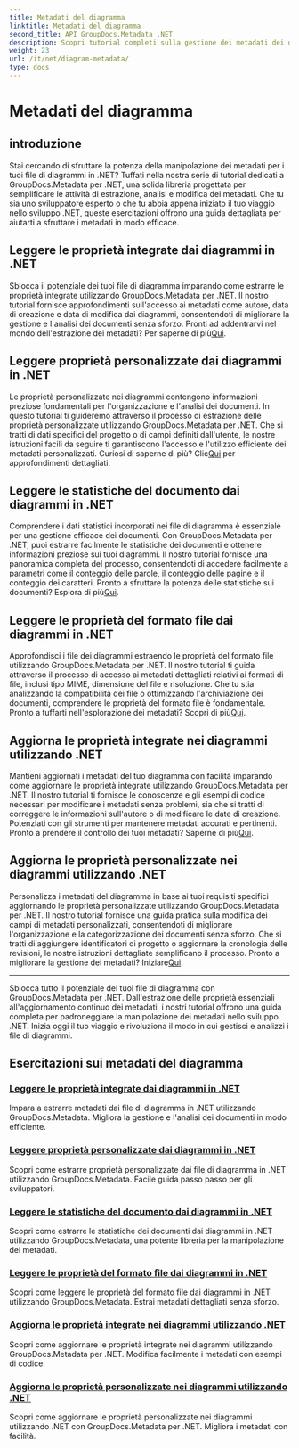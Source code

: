 ```yaml
---
title: Metadati del diagramma
linktitle: Metadati del diagramma
second_title: API GroupDocs.Metadata .NET
description: Scopri tutorial completi sulla gestione dei metadati dei diagrammi con GroupDocs.Metadata per .NET. Estrai, aggiorna e analizza le proprietà senza sforzo.
weight: 23
url: /it/net/diagram-metadata/
type: docs
---
```

# Metadati del diagramma

## introduzione

Stai cercando di sfruttare la potenza della manipolazione dei metadati per i tuoi file di diagrammi in .NET? Tuffati nella nostra serie di tutorial dedicati a GroupDocs.Metadata per .NET, una solida libreria progettata per semplificare le attività di estrazione, analisi e modifica dei metadati. Che tu sia uno sviluppatore esperto o che tu abbia appena iniziato il tuo viaggio nello sviluppo .NET, queste esercitazioni offrono una guida dettagliata per aiutarti a sfruttare i metadati in modo efficace.

## Leggere le proprietà integrate dai diagrammi in .NET

 Sblocca il potenziale dei tuoi file di diagramma imparando come estrarre le proprietà integrate utilizzando GroupDocs.Metadata per .NET. Il nostro tutorial fornisce approfondimenti sull'accesso ai metadati come autore, data di creazione e data di modifica dai diagrammi, consentendoti di migliorare la gestione e l'analisi dei documenti senza sforzo. Pronti ad addentrarvi nel mondo dell'estrazione dei metadati? Per saperne di più[Qui](./read-built-in-properties-diagrams/).

## Leggere proprietà personalizzate dai diagrammi in .NET

Le proprietà personalizzate nei diagrammi contengono informazioni preziose fondamentali per l'organizzazione e l'analisi dei documenti. In questo tutorial ti guideremo attraverso il processo di estrazione delle proprietà personalizzate utilizzando GroupDocs.Metadata per .NET. Che si tratti di dati specifici del progetto o di campi definiti dall'utente, le nostre istruzioni facili da seguire ti garantiscono l'accesso e l'utilizzo efficiente dei metadati personalizzati. Curiosi di saperne di più? Clic[Qui](./read-custom-properties-diagrams/) per approfondimenti dettagliati.

## Leggere le statistiche del documento dai diagrammi in .NET

 Comprendere i dati statistici incorporati nei file di diagramma è essenziale per una gestione efficace dei documenti. Con GroupDocs.Metadata per .NET, puoi estrarre facilmente le statistiche dei documenti e ottenere informazioni preziose sui tuoi diagrammi. Il nostro tutorial fornisce una panoramica completa del processo, consentendoti di accedere facilmente a parametri come il conteggio delle parole, il conteggio delle pagine e il conteggio dei caratteri. Pronto a sfruttare la potenza delle statistiche sui documenti? Esplora di più[Qui](./read-document-statistics-diagrams/).

## Leggere le proprietà del formato file dai diagrammi in .NET

Approfondisci i file dei diagrammi estraendo le proprietà del formato file utilizzando GroupDocs.Metadata per .NET. Il nostro tutorial ti guida attraverso il processo di accesso ai metadati dettagliati relativi ai formati di file, inclusi tipo MIME, dimensione del file e risoluzione. Che tu stia analizzando la compatibilità dei file o ottimizzando l'archiviazione dei documenti, comprendere le proprietà del formato file è fondamentale. Pronto a tuffarti nell'esplorazione dei metadati? Scopri di più[Qui](./read-file-format-properties-diagrams/).

## Aggiorna le proprietà integrate nei diagrammi utilizzando .NET

 Mantieni aggiornati i metadati del tuo diagramma con facilità imparando come aggiornare le proprietà integrate utilizzando GroupDocs.Metadata per .NET. Il nostro tutorial ti fornisce le conoscenze e gli esempi di codice necessari per modificare i metadati senza problemi, sia che si tratti di correggere le informazioni sull'autore o di modificare le date di creazione. Potenziati con gli strumenti per mantenere metadati accurati e pertinenti. Pronto a prendere il controllo dei tuoi metadati? Saperne di più[Qui](./update-built-in-properties-diagrams/).

## Aggiorna le proprietà personalizzate nei diagrammi utilizzando .NET

Personalizza i metadati del diagramma in base ai tuoi requisiti specifici aggiornando le proprietà personalizzate utilizzando GroupDocs.Metadata per .NET. Il nostro tutorial fornisce una guida pratica sulla modifica dei campi di metadati personalizzati, consentendoti di migliorare l'organizzazione e la categorizzazione dei documenti senza sforzo. Che si tratti di aggiungere identificatori di progetto o aggiornare la cronologia delle revisioni, le nostre istruzioni dettagliate semplificano il processo. Pronto a migliorare la gestione dei metadati? Iniziare[Qui](./update-custom-properties-diagrams/).

----

Sblocca tutto il potenziale dei tuoi file di diagramma con GroupDocs.Metadata per .NET. Dall'estrazione delle proprietà essenziali all'aggiornamento continuo dei metadati, i nostri tutorial offrono una guida completa per padroneggiare la manipolazione dei metadati nello sviluppo .NET. Inizia oggi il tuo viaggio e rivoluziona il modo in cui gestisci e analizzi i file di diagrammi.
## Esercitazioni sui metadati del diagramma
### [Leggere le proprietà integrate dai diagrammi in .NET](./read-built-in-properties-diagrams/)
Impara a estrarre metadati dai file di diagramma in .NET utilizzando GroupDocs.Metadata. Migliora la gestione e l'analisi dei documenti in modo efficiente.
### [Leggere proprietà personalizzate dai diagrammi in .NET](./read-custom-properties-diagrams/)
Scopri come estrarre proprietà personalizzate dai file di diagramma in .NET utilizzando GroupDocs.Metadata. Facile guida passo passo per gli sviluppatori.
### [Leggere le statistiche del documento dai diagrammi in .NET](./read-document-statistics-diagrams/)
Scopri come estrarre le statistiche dei documenti dai diagrammi in .NET utilizzando GroupDocs.Metadata, una potente libreria per la manipolazione dei metadati.
### [Leggere le proprietà del formato file dai diagrammi in .NET](./read-file-format-properties-diagrams/)
Scopri come leggere le proprietà del formato file dai diagrammi in .NET utilizzando GroupDocs.Metadata. Estrai metadati dettagliati senza sforzo.
### [Aggiorna le proprietà integrate nei diagrammi utilizzando .NET](./update-built-in-properties-diagrams/)
Scopri come aggiornare le proprietà integrate nei diagrammi utilizzando GroupDocs.Metadata per .NET. Modifica facilmente i metadati con esempi di codice.
### [Aggiorna le proprietà personalizzate nei diagrammi utilizzando .NET](./update-custom-properties-diagrams/)
Scopri come aggiornare le proprietà personalizzate nei diagrammi utilizzando .NET con GroupDocs.Metadata per .NET. Migliora i metadati con facilità.